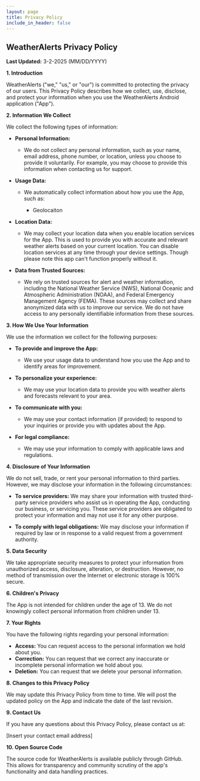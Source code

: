 ```yaml
---
layout: page
title: Privacy Policy
include_in_header: false
---
```


## WeatherAlerts Privacy Policy

**Last Updated:** 3-2-2025 (MM/DD/YYYY)

**1. Introduction**

WeatherAlerts ("we," "us," or "our") is committed to protecting the privacy of our users. This Privacy Policy describes how we collect, use, disclose, and protect your information when you use the WeatherAlerts Android application ("App"). 

**2. Information We Collect**

We collect the following types of information:

* **Personal Information:**

   * We do not collect any personal information, such as your name, email address, phone number, or location, unless you choose to provide it voluntarily. For example, you may choose to provide this information when contacting us for support.

* **Usage Data:**

   * We automatically collect information about how you use the App, such as:

      * Geolocaiton

* **Location Data:**

   * We may collect your location data when you enable location services for the App. This is used to provide you with accurate and relevant weather alerts based on your current location. You can disable location services at any time through your device settings. Though please note this app can't function properly without it.

* **Data from Trusted Sources:** 

    *  We rely on trusted sources for alert and weather information, including the National Weather Service (NWS), National Oceanic and Atmospheric Administration (NOAA), and Federal Emergency Management Agency (FEMA). These sources may collect and share anonymized data with us to improve our service. We do not have access to any personally identifiable information from these sources.

**3. How We Use Your Information**

We use the information we collect for the following purposes:

* **To provide and improve the App:** 

   * We use your usage data to understand how you use the App and to identify areas for improvement.
* **To personalize your experience:**

   *  We may use your location data to provide you with weather alerts and forecasts relevant to your area.
* **To communicate with you:**

    * We may use your contact information (if provided) to respond to your inquiries or provide you with updates about the App.
* **For legal compliance:**

   * We may use your information to comply with applicable laws and regulations.

**4. Disclosure of Your Information**

We do not sell, trade, or rent your personal information to third parties. However, we may disclose your information in the following circumstances:

* **To service providers:** We may share your information with trusted third-party service providers who assist us in operating the App, conducting our business, or servicing you. These service providers are obligated to protect your information and may not use it for any other purpose.

* **To comply with legal obligations:** We may disclose your information if required by law or in response to a valid request from a government authority.

**5. Data Security**

We take appropriate security measures to protect your information from unauthorized access, disclosure, alteration, or destruction. However, no method of transmission over the Internet or electronic storage is 100% secure.

 **6. Children's Privacy**

The App is not intended for children under the age of 13. We do not knowingly collect personal information from children under 13.

**7. Your Rights**

You have the following rights regarding your personal information:

* **Access:** You can request access to the personal information we hold about you.
* **Correction:** You can request that we correct any inaccurate or incomplete personal information we hold about you.
* **Deletion:** You can request that we delete your personal information. 

**8. Changes to this Privacy Policy**

We may update this Privacy Policy from time to time. We will post the updated policy on the App and indicate the date of the last revision.

**9. Contact Us**

If you have any questions about this Privacy Policy, please contact us at:


[Insert your contact email address]



**10. Open Source Code**

The source code for WeatherAlerts is available publicly through GitHub. This allows for transparency and community scrutiny of the app's functionality and data handling practices. 



